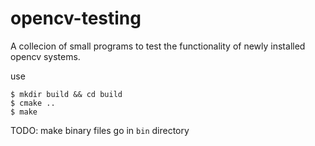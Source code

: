 # opencv-testing
A collecion of small programs to test the functionality of newly installed opencv systems.

use
```
$ mkdir build && cd build
$ cmake ..
$ make
```

TODO:
make binary files go in `bin` directory

